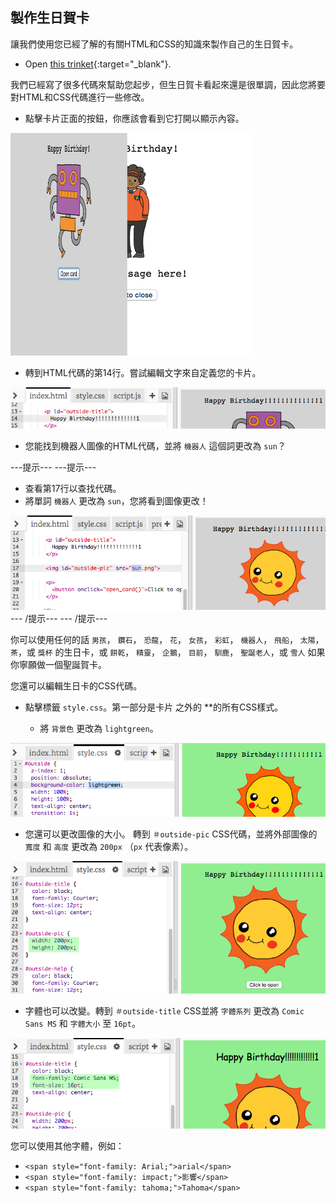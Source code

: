 ## 製作生日賀卡

讓我們使用您已經了解的有關HTML和CSS的知識來製作自己的生日賀卡。

+ Open [this trinket](https://trinket.io/html/b33e4f4ca8){:target="_blank"}.

我們已經寫了很多代碼來幫助您起步，但生日賀卡看起來還是很單調，因此您將要對HTML和CSS代碼進行一些修改。

+ 點擊卡片正面的按鈕，你應該會看到它打開以顯示內容。

![截圖](images/birthday-click.png)

+ 轉到HTML代碼的第14行。嘗試編輯文字來自定義您的卡片。

![截圖](images/birthday-card-html.png)

+ 您能找到機器人圖像的HTML代碼，並將 `機器人` 這個詞更改為 `sun`？

\---提示\--- \---提示\---

+ 查看第17行以查找代碼。
+ 將單詞 `機器人` 更改為 `sun`，您將看到圖像更改！

![截圖](images/birthday-card-sun.png) \--- /提示\--- \--- /提示\---

你可以使用任何的話 `男孩`， `鑽石`， `恐龍`， `花`， `女孩`， `彩虹`， `機器人`， `飛船`， `太陽`， `茶`，或 `獎杯` 的生日卡，或 `餅乾`， `精靈`， `企鵝`， `目前`， `馴鹿`， `聖誕老人`，或 `雪人` 如果你寧願做一個聖誕賀卡。

您還可以編輯生日卡的CSS代碼。

+ 點擊標籤 `style.css`。第一部分是卡片</strong> 之外的 **的所有CSS樣式。</p></li> 
    
    + 將 `背景色` 更改為 `lightgreen`。</ul> 
    
    ![截圖](images/birthday-card-outside.png)
    
    + 您還可以更改圖像的大小。 轉到 `＃outside-pic` CSS代碼，並將外部圖像的 `寬度` 和 `高度` 更改為 `200px` （`px` 代表像素）。
    
    ![截圖](images/birthday-card-size.png)
    
    + 字體也可以改變。轉到 `＃outside-title` CSS並將 `字體系列` 更改為 `Comic Sans MS` 和 `字體大小` 至 `16pt`。
    
    ![截圖](images/birthday-card-font.png)
    
    您可以使用其他字體，例如：
    
    + `<span style="font-family: Arial;">arial</span>`
    + `<span style="font-family: impact;">影響</span>`
    + `<span style="font-family: tahoma;">Tahoma</span>`